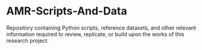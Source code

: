 # AMR-Scripts-And-Data
Repository containing Python scripts, reference datasets, and other relevant information required to review, replicate, or build upon the works of this research project. 
